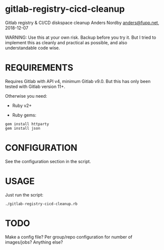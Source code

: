 # gitlab-registry-cicd-cleanup

Gitlab registry &amp; CI/CD diskspace cleanup
Anders Nordby <anders@fupp.net>, 2018-12-07

WARNING: Use this at your own risk. Backup before you try it.
But I tried to implement this as cleanly and practical as possible, and
also understandable code wise.

# REQUIREMENTS

Requires Gitlab with API v4, minimum Gitlab v9.0. But this has only been
tested with Gitlab version 11+.

Otherwise you need:

- Ruby v2+

- Ruby gems:

```
gem install httparty
gem install json
```

# CONFIGURATION

See the configuration section in the script.

# USAGE

Just run the script:

```
./gitlab-registry-cicd-cleanup.rb
```

# TODO

Make a config file?
Per group/repo configuration for number of images/jobs?
Anything else?
